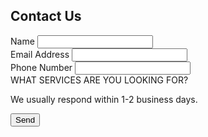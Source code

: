 <form action="https://<!DOCTYPE html>
<html lang="en">
<head>
  <meta charset="UTF-8">
</head>
<body>
  <h2>Contact Us</h2>
<form   action="https://formspree.io/f/xrbqbryo}"   class="fs-form"   target="_top"   method="POST" >   <div class="fs-field">     <label class="fs-label" for="name">Name</label>     <input class="fs-input" id="name" name="name" required />   </div>   <div class="fs-field">     <label class="fs-label" for="email">Email Address</label>     <input class="fs-input" id="email" name="email" required />   </div>   <div class="fs-field">     <label class="fs-label" for="number">Phone Number</label>     <input class="fs-input" id="number" name="number" required />   </div>   <div class="fs-field">
    <label class="fs-label" for="message">WHAT SERVICES ARE YOU LOOKING FOR?</label>
    <p class="fs-description">We usually respond within 1-2 business days.</p>
  </div>
  <div class="fs-button-group">
    <button class="fs-button" type="submit">Send</button>
  </div>
</form>
<script>
  const form = document.getElementById('contact-form');
  const status = document.getElementById('form-status');

  form.addEventListener('submit', async (e) => {
    e.preventDefault();
    const data = new FormData(form);
    try {
      const res = await fetch("https://formspree.io/f/xrbqbryo", {
        method: "POST",
        body: data,
        headers: { 'Accept': 'application/json' }
      });
      if (res.ok) {
        status.textContent = "Thank you! Your message has been sent.";
        form.reset();
      } else {
        status.textContent = "Oops! There was a problem.";
      }
    } catch (err) {
      status.textContent = "Error submitting form.";
    }
  });
</script>
